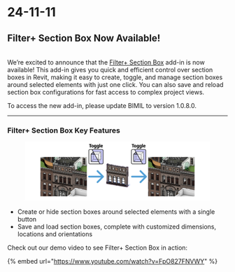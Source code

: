 # 24-11-11

## Filter+ Section Box Now Available!

\
We’re excited to announce that the [Filter+ Section Box](https://bimil.gitbook.io/docs/add-ins/filter-plus-section-box) add-in is now available! This add-in gives you quick and efficient control over section boxes in Revit, making it easy to create, toggle, and manage section boxes around selected elements with just one click. You can also save and reload section box configurations for fast access to complex project views.



To access the new add-in, please update BIMIL to version 1.0.8.0.



***



### Filter+ Section Box Key Features

<figure><img src="../.gitbook/assets/image.png" alt=""><figcaption></figcaption></figure>

* Create or hide section boxes around selected elements with a single button
* Save and load section boxes, complete with customized dimensions, locations and orientations

Check out our demo video to see Filter+ Section Box in action:

{% embed url="https://www.youtube.com/watch?v=FpO827FNVWY" %}

